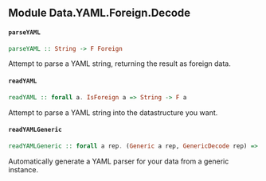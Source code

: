 ## Module Data.YAML.Foreign.Decode

#### `parseYAML`

``` purescript
parseYAML :: String -> F Foreign
```

Attempt to parse a YAML string, returning the result as foreign data.

#### `readYAML`

``` purescript
readYAML :: forall a. IsForeign a => String -> F a
```

Attempt to parse a YAML string into the datastructure you want.

#### `readYAMLGeneric`

``` purescript
readYAMLGeneric :: forall a rep. (Generic a rep, GenericDecode rep) => Options -> String -> F a
```

Automatically generate a YAML parser for your data from a generic instance.


